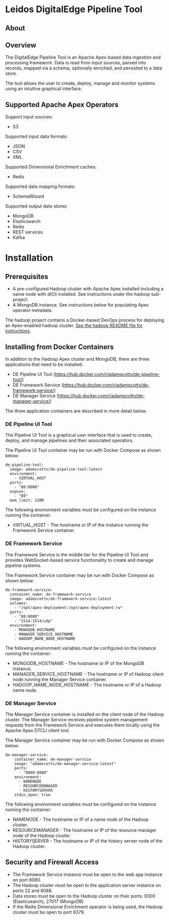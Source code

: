 # Leidos DigitalEdge Pipeline Tool

## About

## Overview

The DigitalEdge Pipeline Tool is an Apache Apex-based data ingestion and processing framework. Data is read from input sources, parsed into records, mapped via a schema, optionally enriched, and persisted to a data store.

The tool allows the user to create, deploy, manage and monitor systems using an intuitive graphical interface.

## Supported Apache Apex Operators

Support input sources:
* S3

Supported input data formats:
* JSON
* CSV
* XML

Supported Dimensional Enrichment caches:
* Redis

Supported data mapping formats:
* SchemaWizard

Supported output data stores:
* MongoDB
* Elasticsearch
* Redis
* REST services
* Kafka

# Installation

## Prerequisites

* A pre-configured Hadoop cluster with Apache Apex installed including a name node with dtCli installed. See instructions under the hadoop sub-project.
* A MongoDB instance. See instructions below for populating Apex operator metadata.

The hadoop project contains a Docker-based DevOps process for deploying an Apex-enabled hadoop cluster. [See the hadoop README file for instructions](hadoop/README.md).

## Installing from Docker Containers

In addition to the Hadoop Apex cluster and MongoDB, there are three applications that need to be installed. 

* DE Pipeline UI Tool (https://hub.docker.com/r/adamscottv/de-pipeline-tool/)
* DE Framework Service (https://hub.docker.com/r/adamscottv/de-framework-service/)
* DE Manager Service (https://hub.docker.com/r/adamscottv/de-manager-service/)

The three application containers are described in more detail below.

### DE Pipeline UI Tool 

The Pipeline UI Tool is a graphical user interface that is used to create, deploy, and manage pipelines and their associated operators.

The Pipeline UI Tool container may be run with Docker Compose as shown below:

```
de-pipeline-tool:
  image: adamscottv/de-pipeline-tool:latest
  environment:
    - VIRTUAL_HOST
  ports:
    - "80:8080"
  expose:
    - "80"
  mem_limit: 128M
```

The following environment variables must be configured on the instance running the container:
* VIRTUAL_HOST - The hostname or IP of the instance running the Framework Service container.

### DE Framework Service

The Framework Service is the middle tier for the Pipeline UI Tool and provides WebSocket-based service functionality to create and manage pipeline systems.

The Framework Service container may be run with Docker Compose as shown below:

```
de-framework-service:
  container_name: de-framework-service
  image: adamscottv/de-framework-service:latest
  volumes:
    - "/opt/apex-deployment:/opt/apex-deployment:rw"
  ports:
    - "80:8080"
    - "1514:1514/udp"
  environment:
    - MONGODB_HOSTNAME
    - MANAGER_SERVICE_HOSTNAME
    - HADOOP_NAME_NODE_HOSTNAME
```

The following environment variables must be configured on the instance running the container:
* MONGODB_HOSTNAME - The hostname or IP of the MongoDB instance.
* MANAGER_SERVICE_HOSTNAME - The hostname or IP of Hadoop client node running the Manager Service container.
* HADOOP_NAME_NODE_HOSTNAME - The hostname or IP of a Hadoop name node.

### DE Manager Service

The Manager Service container is installed on the client node of the Hadoop cluster. The Manager Service receives pipeline system management requests from the Framework Service and executes them locally using the Apache Apex DTCLI client tool.

The Manager Service container may be run with Docker Compose as shown below:

```
de-manager-service:
    container_name: de-manager-service
    image: "adamscottv/de-manager-service:latest"
    ports: 
      - "8080:8080"
    environment:
      - NAMENODE
      - RESOURCEMANAGER
      - HISTORYSERVER
    stdin_open: true
```	

The following environment variables must be configured on the instance running the container:
* NAMENODE - The hostname or IP of a name node of the Hadoop cluster.
* RESOURCEMANAGER - The hostname or IP of the resource manager node of the Hadoop cluster.
* HISTORYSERVER - The hostname or IP of the history server node of the Hadoop cluster.

## Security and Firewall Access

* The Framework Service instance must be open to the web app instance on port 8080.
* The Hadoop cluster must be open to the application server instance on ports 22 and 8088.
* Data stores must be open to the Hadoop cluster on their ports: 9300 (Elasticsearch), 27017 (MongoDB)
* If the Redis Dimensional Enrichment operator is being used, the Hadoop cluster must be open to port 6379.
